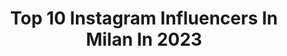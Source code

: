 ---
title: Top 10 Instagram Influencers In Milan In 2023
description: >-
  Find top Instagram influencers in Milan in 2023. Most popular hashtags: #makeup #pridemonth #eyeliner.
platform: Instagram
hits: 2574
text_top: See the most popular Instagram profiles on inBeat.
text_bottom: Our platform aggregates 2574 Instagram influencers like this in Milan, Italy for you to contact.
profiles:
  - username: "angel.mcqueen"
    fullname: >-
      Angel McQueen
    bio: >-
      Milan
    location: "Italy"
    followers: 24897
    engagement: 1258
    commentsToLikes: 0.016584
    id: ckap1dgm1u4aa0i78c2mfpwxd
    verified: false
    hashtags: "#makeup, #eyeliner, #pokemon, #pokemonmakeup"
  - username: "_andreacimatti"
    fullname: >-
      A N D R E A  C I M A T T I
    bio: >-
      21, Milan Pro Make-Up Artist Beauty Content Creator 𝘽𝙐𝙎𝙄𝙉𝙀𝙎𝙎: andreacimatti01@gmail.com or DM
    location: "Italy"
    followers: 39030
    engagement: 783
    commentsToLikes: 0.032357
    id: ck5zzrcpgca7b0i14bzggkci5
    verified: false
    hashtags: "#summermakeup, #pridemonth, #prideseries, #christmasmakeup"
  - username: "conamoreesquallore"
    fullname: >-
      Ilenia
    bio: >-
      Racconto #librini📚(ora #mattoninglesi) Scrivo e parlo al microfono di #Malalingua Vivo a Milano, vado al mare a Catania Tutti i link ⤵️
    location: "Italy"
    followers: 60955
    engagement: 584
    commentsToLikes: 0.004159
    id: ckaoytfkmizyj0i78tcy4kjtx
    verified: false
    hashtags: "#aroundsicily, #paris, #zelfie, #cicilia"
  - username: "alessandroorati"
    fullname: >-
      Alessandro Orati
    bio: >-
      Milano • 🌐Content Creator •💄Makeup Artist Youtube/TikTok: Alessandro Orati Collab: ale.orati@outlook.it Makeup / Hair (on request) ↓ ALL MY INFO ↓
    location: "Italy"
    followers: 23240
    engagement: 309
    commentsToLikes: 0.011805
    id: ck5hga6ly1q5e0i116idud8kh
    verified: false
    hashtags: "#gaypride, #ootd, #gay, #pridemonth"
  - username: "camihawke"
    fullname: >-
      Camihawke
    bio: >-
      La pasta al forno è il mio unico credo. Info&tavoli: Camihawke/Show-Reel Media Group Via G.Candiani 127 Milano Cose varie mostrate qui su istagra⬇️
    location: "Italy"
    followers: 1380856
    engagement: 457
    commentsToLikes: 0.005365
    id: ck0tvdqo9b02e0i19e5ti3m7e
    verified: true
    hashtags: "#herewithme, #esselunga, #adv, #untouchable"
  - username: "libriamociblog"
    fullname: >-
      Chiara Boniardi & Matteo Taino
    bio: >-
      📚 Leggiamo libri 📸 Fotografiamo libri 👫 Scriviamo sul blog 🧳 Intanto programmiamo viaggi 📌 Milano 🔎#readchristie2022 📚#alfalibro #maggiodautore
    location: "Italy"
    followers: 67628
    engagement: 188
    commentsToLikes: 0.047642
    id: ck0vw5eqvs6n40i190750ejgl
    verified: false
    hashtags: "#romance, #ticonsigliounlibro, #book, #bookstagramitalia"
  - username: "mirko1704"
    fullname: >-
      Mirko Salvetti
    bio: >-
      🙋🏽‍♂️ DETAILS MAKE THE DIFFERENCE 🇮🇹 CEO of @watchmdiamond ⌚️Ⓜ️💎 📍W M D² MILANO 📍W M D COMING SOON 📍. . . Copy me if you can 🙋🏽‍♂️
    location: "Italy"
    followers: 243603
    engagement: 153
    commentsToLikes: 0.022630
    id: ck13bp11iwh2x0i1923huenrj
    verified: false
    hashtags: "#ilovemyjob"
  - username: "selvaggialucarelli"
    fullname: >-
      Selvaggia Lucarelli
    bio: >-
      Italian journalist and gattara. Books. Tv. Podcast. Travels. I take pictures. J'aime la querelle. Milan. selvaggialucarelli@gmail.com
    location: "Italy"
    followers: 1260383
    engagement: 149
    commentsToLikes: 0.063002
    id: ck55mn9554brk0i11mq1t83rm
    verified: true
    hashtags: "#nepal, #seoul, #palermo, #corea"
  - username: "tamara"
    fullname: >-
      Tamara Kalinic
    bio: >-
      <<TIMES Top 100 Influencers>> 📍London - Paris - Milano TikTok @tamara 💌 Tamara@theglamandglitter.com
    location: "Italy"
    followers: 1390692
    engagement: 134
    commentsToLikes: 0.006621
    id: ck0vykqbt4him0i19kocwjjpf
    verified: true
    hashtags: "#lvxyayoikusama, #jimmychoosnow, #openthewonder, #swarovski"
  - username: "vincenzocornacchione"
    fullname: >-
      Vincenzo_Cornacchione 🇮🇹
    bio: >-
      PR & Communication Director @byryber Digital Manager @vmc.project Vincenzo@byryber.com Milan
    location: "Italy"
    followers: 34038
    engagement: 110
    commentsToLikes: 0.010808
    id: ck0w55e0g1z9g0i19dg619hiv
    verified: false
    hashtags: "#vibes, #summervibes, #sunset, #greece"
---